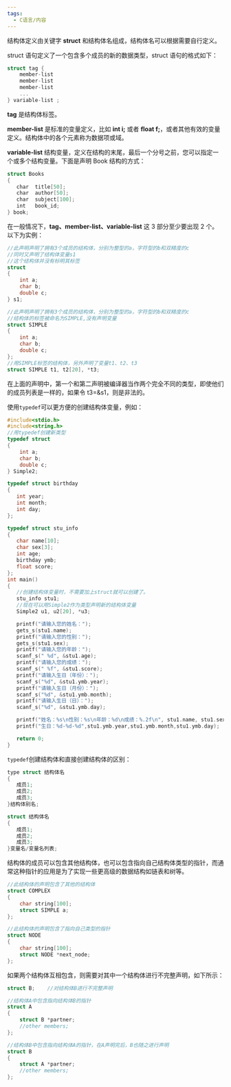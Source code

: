 ```yaml
---
tags:
  - C语言/内容
---
```

 结构体定义由关键字 **struct** 和结构体名组成，结构体名可以根据需要自行定义。

 struct 语句定义了一个包含多个成员的新的数据类型，struct 语句的格式如下：

 ```c
 struct tag { 
     member-list
     member-list 
     member-list  
     ...
 } variable-list ;
 ```

 **tag** 是结构体标签。

 **member-list** 是标准的变量定义，比如 **int i;** 或者 **float f;**，或者其他有效的变量定义。结构体中的各个元素称为数据项或域。

 **variable-list** 结构变量，定义在结构的末尾，最后一个分号之前，您可以指定一个或多个结构变量。下面是声明 Book 结构的方式：

 ```c
 struct Books
 {
    char  title[50];
    char  author[50];
    char  subject[100];
    int   book_id;
 } book;
 ```

 在一般情况下，**tag、member-list、variable-list** 这 3 部分至少要出现 2 个。以下为实例：

 ```C
 //此声明声明了拥有3个成员的结构体，分别为整型的a，字符型的b和双精度的c
 //同时又声明了结构体变量s1
 //这个结构体并没有标明其标签
 struct 
 {
     int a;
     char b;
     double c;
 } s1;
 
 //此声明声明了拥有3个成员的结构体，分别为整型的a，字符型的b和双精度的c
 //结构体的标签被命名为SIMPLE,没有声明变量
 struct SIMPLE
 {
     int a;
     char b;
     double c;
 };
 //用SIMPLE标签的结构体，另外声明了变量t1、t2、t3
 struct SIMPLE t1, t2[20], *t3;
 ```

 在上面的声明中，第一个和第二声明被编译器当作两个完全不同的类型，即使他们的成员列表是一样的，如果令 t3=&s1，则是非法的。

 使用`typedef`可以更方便的创建结构体变量，例如：

 ```c
 #include<stdio.h>
 #include<string.h>
 //用typedef创建新类型
 typedef struct
 {
     int a;
     char b;
     double c; 
 } Simple2;
 
 typedef struct birthday
 {
 	int year;
 	int month;
 	int day;
 };
 
 typedef struct stu_info
 {
 	char name[10];
 	char sex[3];
 	int age;
 	birthday ymb;
 	float score;
 };
 int main()
 {
    //创建结构体变量时，不需要加上struct就可以创建了。
 	stu_info stu1;
    //现在可以用Simple2作为类型声明新的结构体变量
 	Simple2 u1, u2[20], *u3;
 
 	printf("请输入您的姓名：");
 	gets_s(stu1.name);
 	printf("请输入您的性别：");
 	gets_s(stu1.sex);
 	printf("请输入您的年龄："); 
 	scanf_s(" %d", &stu1.age);
 	printf("请输入您的成绩：");
 	scanf_s(" %f", &stu1.score);
 	printf("请输入生日（年份）：");
 	scanf_s("%d", &stu1.ymb.year);
 	printf("请输入生日（月份）：");
 	scanf_s("%d", &stu1.ymb.month);
 	printf("请输入生日（日）：");
 	scanf_s("%d", &stu1.ymb.day);
 
 	printf("姓名：%s\n性别：%s\n年龄：%d\n成绩：%.2f\n", stu1.name, stu1.sex, stu1.age, stu1.score);
 	printf("生日：%d-%d-%d",stu1.ymb.year,stu1.ymb.month,stu1.ymb.day);
 
 	return 0;
 }
 ```

 `typedef`创建结构体和直接创建结构体的区别：

 ```c
 type struct 结构体名
 {
 	成员1;
 	成员2;
 	成员3;
 }结构体别名;
 
 struct 结构体名
 {
 	成员1;
 	成员2;
 	成员3;
 }变量名/变量名列表;
 ```

 结构体的成员可以包含其他结构体，也可以包含指向自己结构体类型的指针，而通常这种指针的应用是为了实现一些更高级的数据结构如链表和树等。

 ```c
 //此结构体的声明包含了其他的结构体
 struct COMPLEX
 {
     char string[100];
     struct SIMPLE a;
 };
 
 //此结构体的声明包含了指向自己类型的指针
 struct NODE
 {
     char string[100];
     struct NODE *next_node;
 };
 ```

 如果两个结构体互相包含，则需要对其中一个结构体进行不完整声明，如下所示：

 ```c
 struct B;    //对结构体B进行不完整声明
 
 //结构体A中包含指向结构体B的指针
 struct A
 {
     struct B *partner;
     //other members;
 };
 
 //结构体B中包含指向结构体A的指针，在A声明完后，B也随之进行声明
 struct B
 {
     struct A *partner;
     //other members;
 };
 ```
